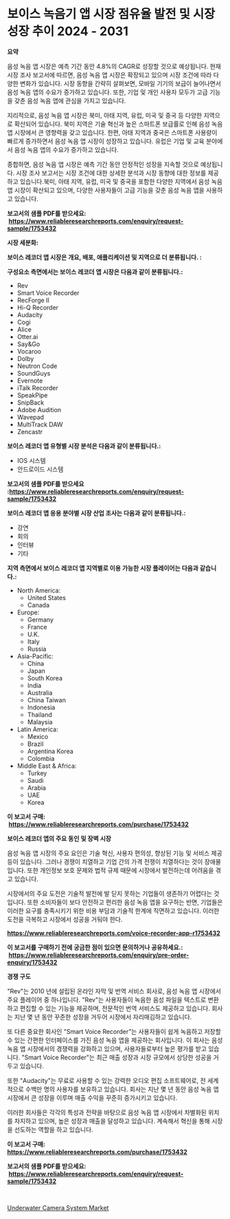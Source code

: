<p><h1>보이스 녹음기 앱 시장 점유율 발전 및 시장 성장 추이 2024 - 2031</h1></p><p><strong>요약</strong></p>
<p><p>음성 녹음 앱 시장은 예측 기간 동안 4.8%의 CAGR로 성장할 것으로 예상됩니다. 현재 시장 조사 보고서에 따르면, 음성 녹음 앱 시장은 확장되고 있으며 시장 조건에 따라 다양한 변화가 있습니다. 시장 동향을 간략히 살펴보면, 모바일 기기의 보급이 늘어나면서 음성 녹음 앱의 수요가 증가하고 있습니다. 또한, 기업 및 개인 사용자 모두가 고급 기능을 갖춘 음성 녹음 앱에 관심을 가지고 있습니다.</p><p>지리적으로, 음성 녹음 앱 시장은 북미, 아태 지역, 유럽, 미국 및 중국 등 다양한 지역으로 확산되어 있습니다. 북미 지역은 기술 혁신과 높은 스마트폰 보급률로 인해 음성 녹음 앱 시장에서 큰 영향력을 갖고 있습니다. 한편, 아태 지역과 중국은 스마트폰 사용량이 빠르게 증가하면서 음성 녹음 앱 시장이 성장하고 있습니다. 유럽은 기업 및 교육 분야에서 음성 녹음 앱의 수요가 증가하고 있습니다.</p><p>종합하면, 음성 녹음 앱 시장은 예측 기간 동안 안정적인 성장을 지속할 것으로 예상됩니다. 시장 조사 보고서는 시장 조건에 대한 상세한 분석과 시장 동향에 대한 정보를 제공하고 있습니다.북미, 아태 지역, 유럽, 미국 및 중국을 포함한 다양한 지역에서 음성 녹음 앱 시장이 확산되고 있으며, 다양한 사용자들이 고급 기능을 갖춘 음성 녹음 앱을 사용하고 있습니다.</p></p>
<p><strong>보고서의 샘플 PDF를 받으세요: &nbsp;<a href="https://www.reliableresearchreports.com/enquiry/request-sample/1753432">https://www.reliableresearchreports.com/enquiry/request-sample/1753432</a></strong></p>
<p><strong>시장 세분화:</strong></p>
<p><strong> 보이스 레코더 앱 시장은 개요, 배포, 애플리케이션 및 지역으로 더 분류됩니다. :</strong></p>
<p><strong>구성요소 측면에서는 보이스 레코더 앱 시장은 다음과 같이 분류됩니다.:</strong></p>
<p><ul><li>Rev</li><li>Smart Voice Recorder</li><li>RecForge II</li><li>Hi-Q Recorder</li><li>Audacity</li><li>Cogi</li><li>Alice</li><li>Otter.ai</li><li>Say&Go</li><li>Vocaroo</li><li>Dolby</li><li>Neutron Code</li><li>SoundGuys</li><li>Evernote</li><li>iTalk Recorder</li><li>SpeakPipe</li><li>SnipBack</li><li>Adob​​e Audition</li><li>Wavepad</li><li>MultiTrack DAW</li><li>Zencastr</li></ul></p>
<p><strong> 보이스 레코더 앱 유형별 시장 분석은 다음과 같이 분류됩니다.:</strong></p>
<p><ul><li>IOS 시스템</li><li>안드로이드 시스템</li></ul></p>
<p><strong>보고서의 샘플 PDF를 받으세요 :<a href="https://www.reliableresearchreports.com/enquiry/request-sample/1753432">https://www.reliableresearchreports.com/enquiry/request-sample/1753432</a></strong></p>
<p><strong> 보이스 레코더 앱 응용 분야별 시장 산업 조사는 다음과 같이 분류됩니다.:</strong></p>
<p><ul><li>강연</li><li>회의</li><li>인터뷰</li><li>기타</li></ul></p>
<p><strong>지역 측면에서 보이스 레코더 앱 지역별로 이용 가능한 시장 플레이어는 다음과 같습니다.:</strong></p>
<p><ul>
    <li>
        North America:
        <ul>
            <li>United States</li>
            <li>Canada</li>
        </ul>
    </li>
    <li>
        Europe:
        <ul>
            <li>Germany</li>
            <li>France</li>
            <li>U.K.</li>
            <li>Italy</li>
            <li>Russia</li>
        </ul>
    </li>
    <li>
        Asia-Pacific:
        <ul>
            <li>China</li>
            <li>Japan</li>
            <li>South Korea</li>
            <li>India</li>
            <li>Australia</li>
            <li>China Taiwan</li>
            <li>Indonesia</li>
            <li>Thailand</li>
            <li>Malaysia</li>
        </ul>
    </li>
    <li>
        Latin America:
        <ul>
            <li>Mexico</li>
            <li>Brazil</li>
            <li>Argentina Korea</li>
            <li>Colombia</li>
        </ul>
    </li>
    <li>
        Middle East & Africa:
        <ul>
            <li>Turkey</li>
            <li>Saudi</li>
            <li>Arabia</li>
            <li>UAE</li>
            <li>Korea</li>
        </ul>
    </li>
    </ul></p>
<p><strong>이 보고서 구매: &nbsp;<a href="https://www.reliableresearchreports.com/purchase/1753432">https://www.reliableresearchreports.com/purchase/1753432</a></strong></p>
<p><strong>보이스 레코더 앱의 주요 동인 및 장벽 시장</strong></p>
<p><p>음성 녹음 앱 시장의 주요 요인은 기술 혁신, 사용자 편의성, 향상된 기능 및 서비스 제공 등이 있습니다. 그러나 경쟁이 치열하고 기업 간의 가격 전쟁이 치열하다는 것이 장애물입니다. 또한 개인정보 보호 문제와 법적 규제 때문에 시장에서 발전하는데 어려움을 겪고 있습니다.</p><p>시장에서의 주요 도전은 기술적 발전에 발 딛지 못하는 기업들이 생존하기 어렵다는 것입니다. 또한 소비자들이 보다 안전하고 편리한 음성 녹음 앱을 요구하는 반면, 기업들은 이러한 요구를 충족시키기 위한 비용 부담과 기술적 한계에 직면하고 있습니다. 이러한 도전을 극복하고 시장에서 성공을 거둬야 한다.</p></p>
<p><strong><a href="https://www.reliableresearchreports.com/voice-recorder-app-r1753432">https://www.reliableresearchreports.com/voice-recorder-app-r1753432</a></strong></p>
<p><strong>이 보고서를 구매하기 전에 궁금한 점이 있으면 문의하거나 공유하세요.: &nbsp;<a href="https://www.reliableresearchreports.com/enquiry/pre-order-enquiry/1753432">https://www.reliableresearchreports.com/enquiry/pre-order-enquiry/1753432</a></strong></p>
<p><strong>경쟁 구도</strong></p>
<p><p>"Rev"는 2010 년에 설립된 온라인 자막 및 번역 서비스 회사로, 음성 녹음 앱 시장에서 주요 플레이어 중 하나입니다. "Rev"는 사용자들이 녹음한 음성 파일을 텍스트로 변환하고 편집할 수 있는 기능을 제공하며, 전문적인 번역 서비스도 제공하고 있습니다. 회사는 지난 몇 년 동안 꾸준한 성장을 거두어 시장에서 자리매김하고 있습니다.</p><p>또 다른 중요한 회사인 "Smart Voice Recorder”는 사용자들이 쉽게 녹음하고 저장할 수 있는 간편한 인터페이스를 가진 음성 녹음 앱을 제공하는 회사입니다. 이 회사는 음성 녹음 앱 시장에서의 경쟁력을 강화하고 있으며, 사용자들로부터 높은 평가를 받고 있습니다. "Smart Voice Recorder"는 최근 매출 성장과 시장 규모에서 상당한 성공을 거두고 있습니다.</p><p>또한 "Audacity"는 무료로 사용할 수 있는 강력한 오디오 편집 소프트웨어로, 전 세계적으로 수백만 명의 사용자를 보유하고 있습니다. 회사는 지난 몇 년 동안 음성 녹음 앱 시장에서 큰 성장을 이루며 매출 수익을 꾸준히 증가시키고 있습니다.</p><p>이러한 회사들은 각각의 특성과 전략을 바탕으로 음성 녹음 앱 시장에서 차별화된 위치를 차지하고 있으며, 높은 성장과 매출을 달성하고 있습니다. 계속해서 혁신을 통해 시장을 선도하는 역할을 하고 있습니다.</p></p>
<p><strong>이 보고서 구매: &nbsp; <a href="https://www.reliableresearchreports.com/purchase/1753432">https://www.reliableresearchreports.com/purchase/1753432</a></strong></p>
<p><strong>보고서의 샘플 PDF를 받으세요: &nbsp;<a href="https://www.reliableresearchreports.com/enquiry/request-sample/1753432">https://www.reliableresearchreports.com/enquiry/request-sample/1753432</a></strong><strong></strong></p>
<p>&nbsp;</p>
<p><p><a href="https://github.com/lataunyatinikmelvin59ilbd0dv/Market-Research-Report-List-2/blob/main/underwater-camera-system-market.md">Underwater Camera System Market</a></p></p>